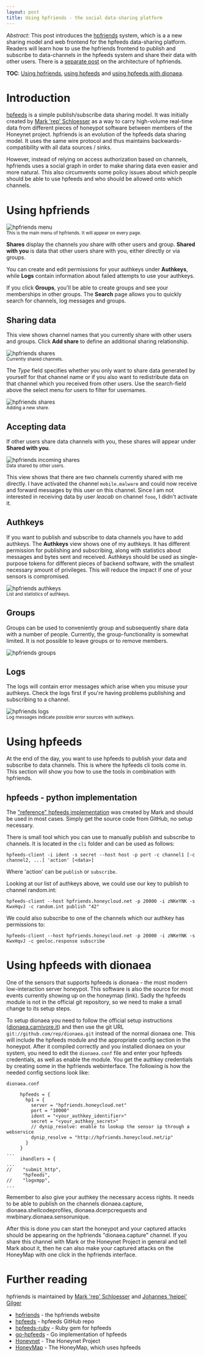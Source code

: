 ```yaml
---
layout: post
title: Using hpfriends - the social data-sharing platform
---
```


*Abstract*: This post introduces the [hpfriends](http://hpfriends.honeycloud.net) system, which is a a new sharing model
and web frontend for the hpfeeds data-sharing platform. Readers will learn how to use the hpfriends frontend to publish
and subscribe to data-channels in the hpfeeds system and share their data with other users. There is a [separate
post](/2013/05/10/The-architecture-behind-hpfriends/) on the architecture of hpfriends.

**TOC**: <a href="#hpfriends">Using hpfriends</a>, <a href="#hpfeeds">using hpfeeds</a> and <a href="#dionaea">using
hpfeeds with dionaea</a>.

Introduction
============

[hpfeeds](https://github.com/rep/hpfeeds) is a simple publish/subscribe data
sharing model. It was initially created by [Mark 'rep'
Schloesser](https://twitter.com/repmovsb) as a way to carry high-volume
real-time data from different pieces of honeypot software between members of
the Honeynet project. hpfriends is an evolution of the hpfeeds data sharing
model. It uses the same wire protocol and thus maintains
backwards-compatibility with all data sources / sinks.

However, instead of relying on access authorization based on channels,
hpfriends uses a social graph in order to make sharing data even easier and
more natural. This also circumvents some policy issues about which people
should be able to use hpfeeds and who should be allowed onto which channels.


Using hpfriends <a name="hpfriends">&nbsp;</a>
===============

![hpfriends menu](/images/menu.png "hpfriends main menu")
<br/><small>This is the main menu of hpfriends. It will appear on every page.</small>

**Shares** display the channels *you* share with other users and group. **Shared
with you** is data that other users share with you, either directly or via
groups.

You can create and edit permissions for your authkeys under **Authkeys**, while
**Logs** contain information about failed attempts to use your authkeys. 

If you click **Groups**, you'll be able to create groups and see your
memberships in other groups. The **Search** page allows you to quickly search
for channels, log messages and groups.

Sharing data
------------
This view shows channel names that you currently share with other users and
groups. Click **Add share** to define an additional sharing relationship.

![hpfriends shares](/images/shares.png "hpfriends shares")
<br/><small>Currently shared channels.</small>

The *Type* field specifies whether you only want to share data generated by
yourself for that channel name or if you also want to redistribute data on that
channel which you received from other users. Use the search-field above the
select menu for users to filter for usernames.

![hpfriends shares](/images/add_share.png "hpfriends add share")
<br/><small>Adding a new share.</small>

Accepting data
--------------

If other users share data channels with you, these shares will appear under
**Shared with you**.

![hpfriends incoming shares](/images/incoming_shares.png "hpfriends incoming shares")
<br/><small>Data shared by other users.</small>

This view shows that there are two channels currently shared with me directly.
I have activated the channel `mobile.malware` and could now receive and forward
messages by this user on this channel. Since I am not interested in receiving
data by user *leacab* on channel `fooo`, I didn't activate it.

Authkeys
--------

If you want to publish and subscribe to data channels you have to add authkeys.
The **Authkeys** view shows one of my authkeys. It has different permission for
publishing and subscribing, along with statistics about messages and bytes sent
and received. Authkeys should be used as single-purpose tokens for different
pieces of backend software, with the smallest necessary amount of privileges.
This will reduce the impact if one of your sensors is compromised.


![hpfriends authkeys](/images/authkeys.png "hpfriends authkeys")
<br/><small>List and statistics of authkeys.</small>

Groups
------

Groups can be used to conveniently group and subsequently share data with a
number of people. Currently, the group-functionality is somewhat limited. It is
not possible to leave groups or to remove members. 

![hpfriends groups](/images/groups.png "hpfriends groups")

Logs
----

The logs will contain error messages which arise when you misuse your authkeys.
Check the logs first if you're having problems publishing and subscribing to a
channel.

![hpfriends logs](/images/logs.png "hpfriends logs")
<br/><small>Log messages indicate possible error sources with authkeys.</small>

Using hpfeeds <a name="hpfeeds">&nbsp;</a>
=============

At the end of the day, you want to use hpfeeds to publish your data and
subscribe to data channels. This is where the hpfeeds cli tools come in. This
section will show you how to use the tools in combination with hpfriends.

hpfeeds - python implementation
-------------------------------

The ["reference" hpfeeds implementation](https://github.com/rep/hpfeeds) was created by Mark and should be used in most cases. Simply get the source code from GitHub, no setup necessary.

There is small tool which you can use to manually publish and subscribe to channels. It is located in the `cli` folder and can be used as follows:

```hpfeeds-client -i ident -s secret --host host -p port -c channel1 [-c channel2, ...] 'action' [<data>]```

Where 'action' can be `publish` or `subscribe`.

Looking at our list of authkeys above, we could use our key to publish to channel random.int:

```hpfeeds-client --host hpfriends.honeycloud.net -p 20000 -i zNKeYNK -s KwxHqvJ -c random.int publish "42"```

We could also subscribe to one of the channels which our authkey has permissions to:

```hpfeeds-client --host hpfriends.honeycloud.net -p 20000 -i zNKeYNK -s KwxHqvJ -c geoloc.response subscribe```

Using hpfeeds with dionaea <a name="dionaea">&nbsp;</a>
==========================

One of the sensors that supports hpfeeds is dionaea - the most modern low-interaction server honeypot. This software is
also the source for most events currently showing up on the honeymap (link). Sadly the hpfeeds module is not in the
official git repository, so we need to make a small change to its setup steps.

To setup dionaea you need to follow the official setup instructions
([dionaea.carnivore.it](http://dionaea.carnivore.it/#compiling)) and then use the git URL
`git://github.com/rep/dionaea.git` instead of the normal dionaea one. This will include the hpfeeds module and the
appropriate config section in the honeypot. After it compiled correctly and you installed dionaea on your system, you
need to edit the `dionaea.conf` file and enter your hpfeeds credentials, as well as enable the module. You get the
authkey credentials by creating some in the hpfriends webinterface. The following is how the needed config sections look
like:

`dionaea.conf`

         hpfeeds = {
           hp1 = {
             server = "hpfriends.honeycloud.net"
             port = "10000"
             ident = "<your_authkey_identifier>"
             secret = "<your_authkey_secret>"
             // dynip_resolve: enable to lookup the sensor ip through a webservice
             dynip_resolve = "http://hpfriends.honeycloud.net/ip"
           }
         }
    ...
         ihandlers = {
    ...
    //    "submit_http",
          "hpfeeds",
    //    "logxmpp",
    ...

Remember to also give your authkey the necessary access rights. It needs to be able to publish on the channels
dionaea.capture, dionaea.shellcodeprofiles, dionaea.dcerpcrequests and mwbinary.dionaea.sensorunique.

After this is done you can start the honeypot and your captured attacks should be appearing on the hpfriends
"dionaea.capture" channel. If you share this channel with Mark or the Honeynet Project in general and tell Mark about
it, then he can also make your captured attacks on the HoneyMap with one click in the hpfriends interface.

Further reading
===============

hpfriends is maintained by [Mark 'rep' Schloesser](https://twitter.com/repmovsb) and [Johannes 'heipei' Gilger](https://twitter.com/heipei)

* [hpfriends](http://hpfriends.honeycloud.net) - the hpfriends website
* [hpfeeds](https://github.com/rep/hpfeeds) - hpfeeds GitHub repo
* [hpfeeds-ruby](https://github.com/vicvega/hpfeeds-ruby) - Ruby gem for hpfeeds
* [go-hpfeeds](https://github.com/fw42/go-hpfeeds) - Go implementation of hpfeeds
* [Honeynet](http://honeynet.org/) - The Honeynet Project
* [HoneyMap](http://map.honeynet.org/) - The HoneyMap, which uses hpfeeds
